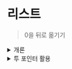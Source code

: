 # 리스트

> 0을 뒤로 옮기기

<details>
    <summary>개론</summary>
    
```python
ExampleInputList = [0, 1, 0, 2, 3, 0, 0]

OutputList1 = []
OutputList1 += [i for i in ExampleInputList if i != 0]
OutputList1 += [i for i in ExampleInputList if i == 0]
print(OutputList1)

OutputList2 = [0] * len(ExampleInputList)
FakeIndex = 0
for i in ExampleInputList:
    if i != 0:
        OutputList2[FakeIndex] = i
        FakeIndex += 1
print(OutputList2)

OutputList3 = [None] * len(ExampleInputList)
FakeIndex = 0
FakeIndexFromBack = -1
for i in ExampleInputList:
    if i != 0:
        OutputList3[FakeIndex] = i
        index += 1
    else :
        OutputList3[FakeIndexFromBack] = 0
        FakeIndexFronBack-=1
print(OutputList3)
```
세 경우 모두 시간복잡도와 공간복잡도가 모두 선형 ( 선형시간, 선형공간 ) 이며 T(n) 및 실제 과정은 크게 차이남. <br>
첫 번째는 두 번 순회하고,
세 번째는 음수 인덱스 연산과정이 들어가며, <br>
세 경우 모두 원본이 아닌 복사본을 다루는 방식이라 데이터의 크기가 커질 때 굳이 덮어쓰는 방식으로 원본을 변경하고 싶지 않음. 위험하고 불필요함.
</details>




<details>
    <summary>투 포인터 활용</summary>
    
```python
ExampleInputList = [0, 1, 0, 2, 3, 0, 0]
IndexZero = 0
for Index, Value in enumerate(ExampleInputList):
    if Value != 0:
        ExampleInputList[IndexZero] = Value
        if IndexZero != Index:
            ExampleInputList[Index] = 0
        IndexZero += 1
print(ExampleInputList)
```
선형시간과 상수공간을 만족시킨다는 점에서 기존보다 개선된 알고리즘이다. <br>
Value가 0일 때 작동되는 코드 없이, 0이지 않을 때만 위와 같은 코드가 작동한다. 그럼에도 불구하고 0이 뒤쪽으로 옮겨지는 것은 어떻게 한 것일까? temp=a; a=b; b=temp를 메서드로 쓰기라도 했단 말인가? 이를 사용하는 매우 비효율적인 코드 대신에, 더 간단한 0이 뒤로 밀려나는 방법을 사용하였다. Value가 0이지 않을 경우에만 리스트 앞쪽으로 값을 가져오고(if Value != 0: ; ExampleInputList[IndexZero] = Value), 이후 기존 자리에 0을 대입 연산하는 조건으로 (if IndexZero != Index: )를 배치시킨 후 그 다음 숫자를 받을 준비를 위해 (IndexZero += 1)를 둔 것이다. 들여쓰기를 적절히 조절하는 것도 잊지 말자.
</details>



